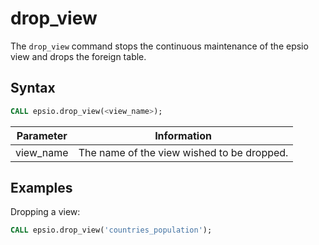 # drop\_view

The `drop_view` command stops the continuous maintenance of the epsio view and drops the foreign table.

## Syntax

```sql
CALL epsio.drop_view(<view_name>);
```

| Parameter  | Information                                |
| ---------- | ------------------------------------------ |
| view\_name | The name of the view wished to be dropped. |

## Examples

Dropping a view:

```sql
CALL epsio.drop_view('countries_population');
```
